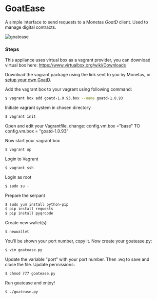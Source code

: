 # GoatEase
A simple interface to send requests to a Monetas *GoatD* client. Used to manage digital contracts.

![goatease](https://cloud.githubusercontent.com/assets/18722686/16189424/92818aae-36da-11e6-89ef-2d8c24df690b.gif)

### Steps
This appliance uses virtual box as a vagrant provider, you can download virtual box here: https://www.virtualbox.org/wiki/Downloads 

Download the vagrant package using the link sent to you by Monetas, or [setup your own GoatD](http://goatd.monetas.net). 

Add the vagrant box to your vagrant using following command: 

```bash
$ vagrant box add goatd-1.0.93.box --name goatd-1.0.93
```

Initiate vagrant system in chosen directory

```bash
$ vagrant init
```

Open and edit your Vagrantfile, change: config.vm.box  ="base" TO config.vm.box = "goatd-1.0.93"

Now start your vagrant box

```bash
$ vagrant up
```

Login to Vagrant

```bash
$ vagrant ssh
```

Login as root

```bash
$ sudo su - 
```

Prepare the serpant

```bash
$ sudo yum install python-pip
$ pip install requests
$ pip install pyqrcode
```

Create new wallet(s)

```bash
$ newwallet
```

You'll be shown your port number, copy it. Now create your goatease.py:

```bash
$ vim goatease.py
```

Update the variable "port" with your port number. Then :wq to save and close the file. Update permissions:

```bash
$ chmod 777 goatease.py
```

Run goatease and enjoy!

```bash
$ ./goatease.py
```
